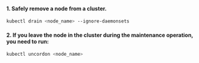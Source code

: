 #### 1. Safely remove a node from a cluster.
``` bash 
kubectl drain <node_name> --ignore-daemonsets
```
#### 2. If you leave the node in the cluster during the maintenance operation, you need to run:
``` bash 
kubectl uncordon <node_name>
```
 
